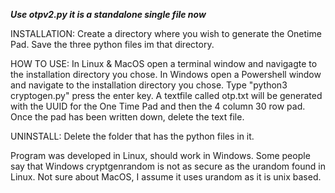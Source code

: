 ***Use otpv2.py it is a standalone single file now***


INSTALLATION:
Create a directory where you wish to generate the Onetime Pad.
Save the three python files im that directory.

HOW TO USE:
In Linux & MacOS open a terminal window and navigagte to the installation directory you chose.
In Windows open a Powershell window and navigate to the installation directory you chose.
Type "python3 cryptogen.py" press the enter key.
A textfile called otp.txt will be generated with the UUID for the One Time Pad and then the 4 column 30 row pad.
Once the pad has been written down, delete the text file.

UNINSTALL:
Delete the folder that has the python files in it.


Program was developed in Linux, should work in Windows. Some people say that Windows cryptgenrandom is not as secure as the urandom found in Linux. Not sure about MacOS, I assume it uses urandom as it is unix based.
